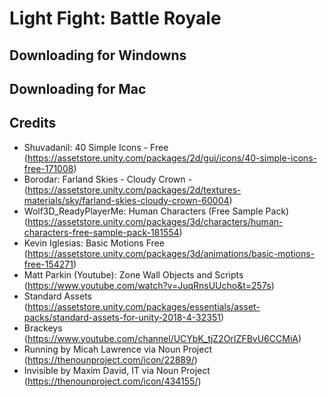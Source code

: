 # Light Fight: Battle Royale

## Downloading for Windowns
## Downloading for Mac
## Credits
- Shuvadanil: 40 Simple Icons - Free (https://assetstore.unity.com/packages/2d/gui/icons/40-simple-icons-free-171008)
- Borodar: Farland Skies - Cloudy Crown - (https://assetstore.unity.com/packages/2d/textures-materials/sky/farland-skies-cloudy-crown-60004)
- Wolf3D_ReadyPlayerMe: Human Characters (Free Sample Pack) (https://assetstore.unity.com/packages/3d/characters/human-characters-free-sample-pack-181554)
- Kevin Iglesias: Basic Motions Free (https://assetstore.unity.com/packages/3d/animations/basic-motions-free-154271)
- Matt Parkin (Youtube): Zone Wall Objects and Scripts (https://www.youtube.com/watch?v=JuqRnsUUcho&t=257s)
- Standard Assets (https://assetstore.unity.com/packages/essentials/asset-packs/standard-assets-for-unity-2018-4-32351)
- Brackeys (https://www.youtube.com/channel/UCYbK_tjZ2OrIZFBvU6CCMiA)
- Running by Micah Lawrence via Noun Project (https://thenounproject.com/icon/22889/)
- Invisible by Maxim David, IT via Noun Project (https://thenounproject.com/icon/434155/)
